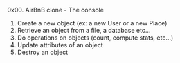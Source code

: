0x00. AirBnB clone - The console

1. Create a new object (ex: a new User or a new Place)
2. Retrieve an object from a file, a database etc…
3. Do operations on objects (count, compute stats, etc…)
4. Update attributes of an object
5. Destroy an object
